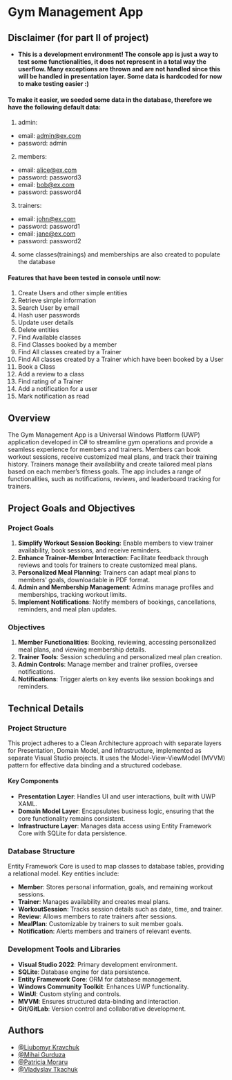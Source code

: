 # Gym Management App

## Disclaimer (for part II of project)
- **This is a development environment! The console app is just a way to test some functionalities, it does not represent in a total way the userflow. Many exceptions are thrown and are not handled since this will be handled in presentation layer. Some data is hardcoded for now to make testing easier :)**

#### To make it easier, we seeded some data in the database, therefore we have the following default data:

1. admin:
- email: admin@ex.com
- password: admin
2. members:
- email: alice@ex.com
- password: password3
- email: bob@ex.com
- password: password4
3. trainers:
- email: john@ex.com
- password: password1
- email: jane@ex.com
- password: password2
4. some classes(trainings) and memberships are also created to populate the database

#### Features that have been tested in console until now:
1. Create Users and other simple entities
2. Retrieve simple information
3. Search User by email
4. Hash user passwords
5. Update user details
6. Delete entities
7. Find Available classes
8. Find Classes booked by a member
9. Find All classes created by a Trainer
10. Find All classes created by a Trainer which have been booked by a User
11. Book a Class
12. Add a review to a class
13. Find rating of a Trainer
14. Add a notification for a user
15. Mark notification as read



## Overview

The Gym Management App is a Universal Windows Platform (UWP) application developed in C# to streamline gym operations and provide a seamless experience for members and trainers. Members can book workout sessions, receive customized meal plans, and track their training history. Trainers manage their availability and create tailored meal plans based on each member’s fitness goals. The app includes a range of functionalities, such as notifications, reviews, and leaderboard tracking for trainers.

## Project Goals and Objectives

### Project Goals
1. **Simplify Workout Session Booking**: Enable members to view trainer availability, book sessions, and receive reminders.
2. **Enhance Trainer-Member Interaction**: Facilitate feedback through reviews and tools for trainers to create customized meal plans.
3. **Personalized Meal Planning**: Trainers can adapt meal plans to members' goals, downloadable in PDF format.
4. **Admin and Membership Management**: Admins manage profiles and memberships, tracking workout limits.
5. **Implement Notifications**: Notify members of bookings, cancellations, reminders, and meal plan updates.

### Objectives
1. **Member Functionalities**: Booking, reviewing, accessing personalized meal plans, and viewing membership details.
2. **Trainer Tools**: Session scheduling and personalized meal plan creation.
3. **Admin Controls**: Manage member and trainer profiles, oversee notifications.
4. **Notifications**: Trigger alerts on key events like session bookings and reminders.

## Technical Details

### Project Structure

This project adheres to a Clean Architecture approach with separate layers for Presentation, Domain Model, and Infrastructure, implemented as separate Visual Studio projects. It uses the Model-View-ViewModel (MVVM) pattern for effective data binding and a structured codebase.

#### Key Components
- **Presentation Layer**: Handles UI and user interactions, built with UWP XAML.
- **Domain Model Layer**: Encapsulates business logic, ensuring that the core functionality remains consistent.
- **Infrastructure Layer**: Manages data access using Entity Framework Core with SQLite for data persistence.

### Database Structure

Entity Framework Core is used to map classes to database tables, providing a relational model. Key entities include:
- **Member**: Stores personal information, goals, and remaining workout sessions.
- **Trainer**: Manages availability and creates meal plans.
- **WorkoutSession**: Tracks session details such as date, time, and trainer.
- **Review**: Allows members to rate trainers after sessions.
- **MealPlan**: Customizable by trainers to suit member goals.
- **Notification**: Alerts members and trainers of relevant events.


### Development Tools and Libraries

- **Visual Studio 2022**: Primary development environment.
- **SQLite**: Database engine for data persistence.
- **Entity Framework Core**: ORM for database management.
- **Windows Community Toolkit**: Enhances UWP functionality.
- **WinUI**: Custom styling and controls.
- **MVVM**: Ensures structured data-binding and interaction.
- **Git/GitLab**: Version control and collaborative development.


## Authors

- [@Liubomyr Kravchuk](https://gitlab.estig.ipb.pt/a61511)
- [@Mihai Gurduza](https://gitlab.estig.ipb.pt/m320964)
- [@Patricia Moraru](https://gitlab.estig.ipb.pt/m320965)
- [@Vladyslav Tkachuk](https://gitlab.estig.ipb.pt/m320963)
